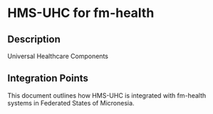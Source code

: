 # HMS-UHC for fm-health

## Description

Universal Healthcare Components

## Integration Points

This document outlines how HMS-UHC is integrated with fm-health systems in Federated States of Micronesia.
